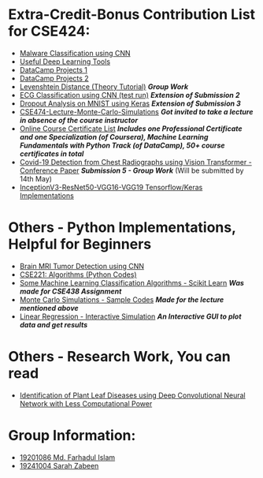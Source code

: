 
# Extra-Credit-Bonus Contribution List for CSE424:
- [Malware Classification using CNN](https://github.com/farhad324/Malware-Classification-Malimg-Dataset-Tensorflow) 
- [Useful Deep Learning Tools](https://github.com/farhad324/useful-deep-learning-tools)
- [DataCamp Projects 1](https://github.com/farhad324/DataCamp-Projects)
- [DataCamp Projects 2](https://github.com/farhad324/S-P-Case-Study-Datacamp-Introduction-to-Python-for-Finance)
- [Levenshtein Distance (Theory Tutorial)](https://youtu.be/x0TRRg3Kn38) ***Group Work***
- [ECG Classification using CNN (test run)](https://github.com/farhad324/CSE424/blob/main/submission%202/ecg_classification_test_run_extra.ipynb) ***Extension of Submission 2***
- [Dropout Analysis on MNIST using Keras](https://github.com/farhad324/CSE424/blob/main/submission%203/Dropout%20Analysis%20on%20MNIST%20using%20Keras.ipynb) ***Extension of Submission 3***
- [CSE474-Lecture-Monte-Carlo-Simulations](https://www.youtube.com/watch?v=sKO0243i6-Y&t=2s) ***Got invited to take a lecture in absence of the course instructor***
- [Online Course Certificate List](https://github.com/farhad324/My-eCertificates) ***Includes one Professional Certificate and one Specialization (of Coursera), Machine Learning Fundamentals with Python Track (of DataCamp), 50+ course certificates in total***
- [Covid-19 Detection from Chest Radiographs using Vision Transformer - Conference Paper](https://github.com/farhad324/CSE424/tree/main/submission%205) ***Submission 5 - Group Work*** (Will be submitted by 14th May)
- [InceptionV3-ResNet50-VGG16-VGG19 Tensorflow/Keras Implementations](https://github.com/farhad324/Popular-Deep-Learning-Methods/blob/main/InceptionV3-ResNet50-VGG16-VGG19%20(Weights%3DNone).ipynb)

# Others - Python Implementations, Helpful for Beginners
- [Brain MRI Tumor Detection using CNN](https://github.com/farhad324/Brain-MRI-Tumor-Classification-Using-CNN)
- [CSE221: Algorithms (Python Codes)](https://github.com/farhad324/Algorithms-CSE221) 
- [Some Machine Learning Classification Algorithms - Scikit Learn](https://github.com/farhad324/CSE438/blob/main/Classification%20Algorithms.ipynb) ***Was made for CSE438 Assignment***
- [Monte Carlo Simulations - Sample Codes](https://github.com/farhad324/CSE474-Lecture-Monte-Carlo-Simulations) ***Made for the lecture mentioned above***
- [Linear Regression - Interactive Simulation](https://github.com/farhad324/Linear-Regression-Simulation-with-OpenCV-Matplotlib) ***An Interactive GUI to plot data and get results***

# Others - Research Work, You can read
- [Identification of Plant Leaf Diseases using Deep Convolutional Neural Network with Less Computational Power](https://www.researchgate.net/publication/356811443_Identification_of_Plant_Leaf_Diseases_using_Deep_Convolutional_Neural_Network_with_Less_Computational_Power)

# Group Information:
- [19201086 Md. Farhadul Islam](https://github.com/farhad324) 
- [19241004 Sarah Zabeen](https://github.com/SarahZabeen)
